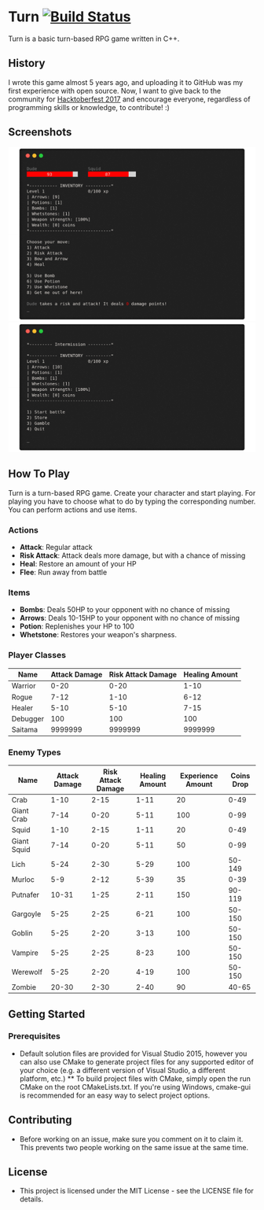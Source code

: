# Turn [![Build Status](https://travis-ci.org/tagniam/Turn.svg?branch=master)](https://travis-ci.org/tagniam/Turn)
Turn is a basic turn-based RPG game written in C++. 

## History
I wrote this game almost 5 years ago, and uploading it to GitHub was my first experience with open source. Now, I want to give back to the community for [Hacktoberfest 2017](https://hacktoberfest.digitalocean.com/) and encourage everyone, regardless of programming skills or knowledge, to contribute! :)  

## Screenshots

![Battle screen](screenshots/battle.png)
![Menu screen](screenshots/menu.png)

## How To Play

Turn is a turn-based RPG game. Create your character and start playing. For playing you have to choose what to do by typing the corresponding number. You can perform actions and use items.

### Actions
* **Attack**: Regular attack
* **Risk Attack**: Attack deals more damage, but with a chance of missing
* **Heal**: Restore an amount of your HP
* **Flee**: Run away from battle

### Items
* **Bombs**: Deals 50HP to your opponent with no chance of missing
* **Arrows**: Deals 10-15HP to your opponent with no chance of missing
* **Potion**: Replenishes your HP to 100
* **Whetstone**: Restores your weapon's sharpness.

### Player Classes
| Name     | Attack Damage | Risk Attack Damage | Healing Amount |
|----------|---------------|--------------------|----------------|
| Warrior  |      0-20     |        0-20        |      1-10      |
| Rogue    |      7-12     |        1-10        |      6-12      |
| Healer   |      5-10     |        5-10        |      7-15      |
| Debugger |      100      |         100        |       100      |
| Saitama  |    9999999    |       9999999      |     9999999    |

### Enemy Types
| Name        | Attack Damage | Risk Attack Damage | Healing Amount | Experience Amount | Coins Drop |
|-------------|---------------|--------------------|----------------|-------------------|------------|
| Crab        |      1-10     |        2-15        |      1-11      |         20        |    0-49    |
| Giant Crab  |      7-14     |        0-20        |      5-11      |        100        |    0-99    |
| Squid       |      1-10     |        2-15        |      1-11      |         20        |    0-49    |
| Giant Squid |      7-14     |        0-20        |      5-11      |         50        |    0-99    |
| Lich        |      5-24     |        2-30        |      5-29      |        100        |   50-149   |
| Murloc      |      5-9      |        2-12        |      5-39      |         35        |    0-39    |
| Putnafer    |      10-31    |        1-25        |      2-11      |        150        |   90-119   |
| Gargoyle    |      5-25     |        2-25        |      6-21      |        100        |   50-150   |
| Goblin      |      5-25     |        2-20        |      3-13      |        100        |   50-150   |
| Vampire     |      5-25     |        2-25        |      8-23      |        100        |   50-150   |
| Werewolf    |      5-25     |        2-20        |      4-19      |        100        |   50-150   |
| Zombie      |      20-30    |        2-30        |      2-40      |        90         |   40-65    |

## Getting Started
### Prerequisites
* Default solution files are provided for Visual Studio 2015, however you can also use CMake to generate project files for any supported
editor of your choice (e.g. a different version of Visual Studio, a different platform, etc.)
** To build project files with CMake, simply open the run CMake on the root CMakeLists.txt. If you're using Windows, cmake-gui is recommended
for an easy way to select project options.

## Contributing
* Before working on an issue, make sure you comment on it to claim it. This prevents two people working on the same issue at the same time.

## License
* This project is licensed under the MIT License - see the LICENSE file for details.

